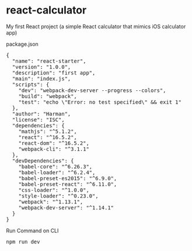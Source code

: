 # react-calculator
My first React project (a simple React calculator that mimics iOS calculator app)

package.json 
<pre>
{
  "name": "react-starter",
  "version": "1.0.0",
  "description": "first app",
  "main": "index.js",
  "scripts": {
    "dev": "webpack-dev-server --progress --colors",
    "build": "webpack",
    "test": "echo \"Error: no test specified\" && exit 1"
  },
  "author": "Harman",
  "license": "ISC",
  "dependencies": {
    "mathjs": "^5.1.2",
    "react": "^16.5.2",
    "react-dom": "^16.5.2",
    "webpack-cli": "^3.1.1"
  },
  "devDependencies": {
    "babel-core": "^6.26.3",
    "babel-loader": "^6.2.4",
    "babel-preset-es2015": "^6.9.0",
    "babel-preset-react": "^6.11.0",
    "css-loader": "^1.0.0",
    "style-loader": "^0.23.0",
    "webpack": "^1.13.1",
    "webpack-dev-server": "^1.14.1"
  }
}
</pre>
Run Command on CLI
<pre>
npm run dev
</pre>
